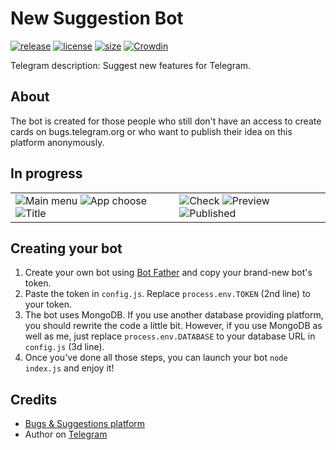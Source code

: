 # New Suggestion Bot
[![release](https://img.shields.io/badge/release-v3.3.7-green.svg?style=flat)]()
[![license](https://img.shields.io/github/license/s0ftik3/newsuggestion-bot)]()
[![size](https://img.shields.io/github/languages/code-size/s0ftik3/newsuggestion-bot)]()
[![Crowdin](https://badges.crowdin.net/newsuggestion-bot/localized.svg)](https://crowdin.com/project/newsuggestion-bot)

Telegram description: Suggest new features for Telegram.

## About
The bot is created for those people who still don't have an access to create cards on bugs.telegram.org or who want to publish their idea on this platform anonymously. 

## In progress
<table>
  <tr>
      <td>
        <img src="https://i.ibb.co/MM8Bf7n/1.png" alt="Main menu">
        <img src="https://i.ibb.co/vZJ514Y/2.png" alt="App choose">
        <img src="https://i.ibb.co/wg38ZpD/3.png" alt="Title">
      </td>
      <td>
        <img src="https://i.ibb.co/hXqpN7B/4.png" alt="Check">
        <img src="https://i.ibb.co/ysSwZhq/5.png" alt="Preview">
        <img src="https://i.ibb.co/84q4T1h/6.png" alt="Published">
      </td>
  </tr> 
</table>

## Creating your bot
1) Create your own bot using [Bot Father](https://t.me/BotFather) and copy your brand-new bot's token.
2) Paste the token in `config.js`. Replace `process.env.TOKEN` (2nd line) to your token.
3) The bot uses MongoDB. If you use another database providing platform, you should rewrite the code a little bit. However, if you use MongoDB as well as me, just replace `process.env.DATABASE` to your database URL in `config.js` (3d line).
4) Once you've done all those steps, you can launch your bot `node index.js` and enjoy it!

## Credits
- [Bugs & Suggestions platform](https://bugs.telegram.org)
- Author on [Telegram](https://t.me/id160)